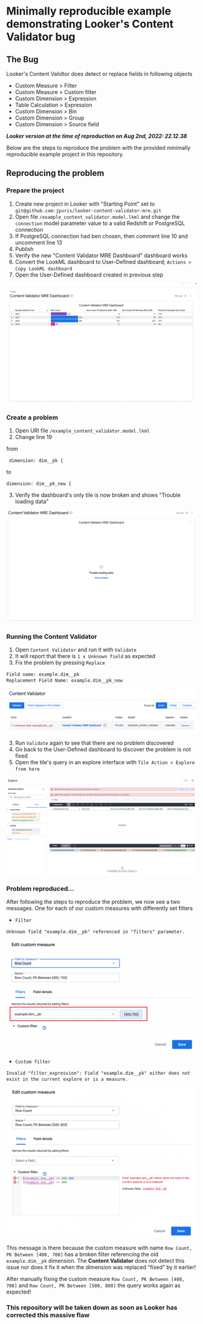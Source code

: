 
# Minimally reproducible example demonstrating Looker's Content Validator bug

## The Bug

Looker's  Content Validtor does detect or replace fields in following objects

- Custom Measure > Filter
- Custom Measure > Custom filter
- Custom Dimension > Expression
- Table Calculation > Expression
- Custom Dimension > Bin
- Custom Dimension > Group
- Custom Dimension > Source field

_**Looker version at the time of reproduction on Aug 2nd, 2022: 22.12.38**_

Below are the steps to reproduce the problem with the provided minimally reproducible example project in this repository.

## Reproducing the problem

### Prepare the project

1. Create new project in Looker with "Starting Point" set to `git@github.com:jpuris/looker-content-validator-mre.git`
2. Open file `/example_content_validator.model.lkml` and change the `connection` model parameter value to a valid Redshift or PostgreSQL connection
3. If PostgreSQL connection had ben chosen, then comment line 10 and uncomment line 13
4. Publish
6. Verify the new "Content Validator MRE Dashboard" dashboard works
7. Convert the LookML dashboard to User-Defined dashboard; `Actions > Copy LookML dashboard`
8. Open the User-Defined dashboard created in previous step

![](img/1_dashboard.png)

### Create a problem

1. Open URI file `/example_content_validator.model.lkml`
2. Change line 19

from

```
 dimension: dim__pk {
```

to

```
dimension: dim__pk_new {
```

3. Verify the dashboard's only tile is now broken and shows "Trouble loading data"

![](img/2_dashboard_after_pk_dimension_change.png)

### Running the Content Validator

1. Open `Content Validator` and run it with `Validate`
2. It will report that there is `1 x Unknown field` as expected
3. Fix the problem by pressing `Replace`

```
Field name: example.dim__pk
Replacement Field Name: example.dim__pk_new
```

![](img/3_problem_reported_by_content_validator.png)

3. Run `Validate` again to see that there are no problem discovered
4. Go back to the User-Defined dashboard to discover the problem is not fixed
5. Open the tile's query in an explore interface with `Tile Action > Explore from here`

![](img/4_error_in_explore.png)

### Problem reproduced...

After following the steps to reproduce the problem, we now see a two messages. One for each of our custom measures with differently set filters

- `Filter`

```
Unknown field "example.dim__pk" referenced in "filters" parameter.
```

![](img/5_still_broken_filter_1.png)

- `Custom filter`

```
Invalid "filter_expression": Field "example.dim__pk" either does not exist in the current explore or is a measure.
```

![](img/5_still_broken_filter_2.png)


This message is there because the custom measure with name `Row Count, PK Between [400, 700]` has a broken filter referencing the old `example.dim__pk` dimension. The **Content Validator** does not detect this issue nor does it fix it when the dimension was replaced "fixed" by it earlier!

After manually fixing the custom measure `Row Count, PK Between [400, 700]` and `Row Count, PK Between [500, 800]` the query works again as expected!


### This repository will be taken down as soon as Looker has corrected this massive flaw
